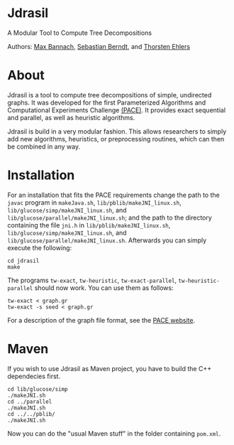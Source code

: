 # Jdrasil
A Modular Tool to Compute Tree Decompositions

Authors: [Max Bannach](http://www.tcs.uni-luebeck.de/de/mitarbeiter/bannach/), [Sebastian Berndt](http://www.tcs.uni-luebeck.de/de/mitarbeiter/berndt/), and [Thorsten Ehlers](http://www.zs.informatik.uni-kiel.de/de/mitarbeiter)

# About
Jdrasil is a tool to compute tree decompositions of simple, undirected graphs. It was developed for the first Parameterized Algorithms and Computational Experiments Challenge [(PACE)](https://pacechallenge.wordpress.com). It provides exact sequential and parallel, as well as heuristic algorithms.

Jdrasil is build in a very modular fashion. This allows researchers to simply add new algorithms, heuristics, or preprocessing routines, which can then be combined in any way.

# Installation
For an installation that fits the PACE requirements change the path to the `javac` program in `makeJava.sh`,
  `lib/pblib/makeJNI_linux.sh`,
  `lib/glucose/simp/makeJNI_linux.sh`, and
  `lib/glucose/parallel/makeJNI_linux.sh`; and the
 path to the directory containing the file `jni.h` in
  `lib/pblib/makeJNI_linux.sh`, 
  `lib/glucose/simp/makeJNI_linux.sh`, and
  `lib/glucose/parallel/makeJNI_linux.sh`. Afterwards you can simply execute the following:
```
cd jdrasil
make
```
The programs `tw-exact`, `tw-heuristic`, `tw-exact-parallel`, `tw-heuristic-parallel` should now work. You can use them as follows:
```
tw-exact < graph.gr
tw-exact -s seed < graph.gr
```
For a description of the graph file format, see the [PACE website](https://pacechallenge.wordpress.com/track-a-treewidth/).

# Maven
If you wish to use Jdrasil as Maven project, you have to build the C++ dependecies first.
```
cd lib/glucose/simp
./makeJNI.sh
cd ../parallel
./makeJNI.sh
cd ../../pblib/
./makeJNI.sh
```
Now you can do the "usual Maven stuff" in the folder containing `pom.xml`.
